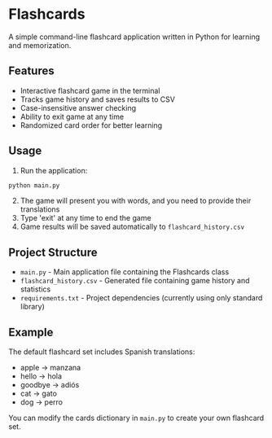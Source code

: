 # Flashcards

A simple command-line flashcard application written in Python for learning and memorization.

## Features

- Interactive flashcard game in the terminal
- Tracks game history and saves results to CSV
- Case-insensitive answer checking
- Ability to exit game at any time
- Randomized card order for better learning

## Usage

1. Run the application:
```bash
python main.py
```

2. The game will present you with words, and you need to provide their translations
3. Type 'exit' at any time to end the game
4. Game results will be saved automatically to `flashcard_history.csv`

## Project Structure

- `main.py` - Main application file containing the Flashcards class
- `flashcard_history.csv` - Generated file containing game history and statistics
- `requirements.txt` - Project dependencies (currently using only standard library)

## Example

The default flashcard set includes Spanish translations:
- apple → manzana
- hello → hola
- goodbye → adiós
- cat → gato
- dog → perro

You can modify the cards dictionary in `main.py` to create your own flashcard set. 